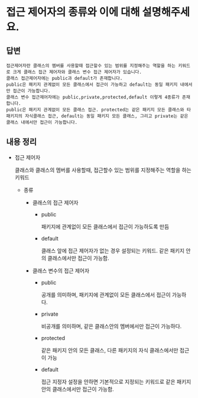 # 접근 제어자의 종류와 이에 대해 설명해주세요.

## 답변

```
접근제어자란 클래스의 멤버를 사용할때 접근할수 있는 범위를 지정해주는 역할을 하는 키워드로 크게 클래스 접근 제어자와 클래스 변수 접근 제어자가 있습니다.
클래스 접근제어자에는 public과 default가 존재합니다.
public은 패키지 관계없이 모든 클래스에서 접근이 가능하고 default는 동일 패키지 내에서만 접근이 가능합니다.
클래스 변수 접근제어자에는 public,private,protected,default 이렇게 4종류가 존재합니다. 
public은 패키지 관계없이 모든 클래스 접근. protected는 같은 패키지 모든 클래스와 타 패키지의 자식클래스 접근, default는 동일 패키지 모든 클래스, 그리고 private는 같은 클래스 내에서만 접근이 가능합니다.
```

## 내용 정리

- 접근 제어자

  클래스와 클래스의 멤버를 사용할때, 접근할수 있는 범위를 지정해주는 역할을 하는 키워드

    - 종류
        - 클래스의 접근 제어자
            - public

              패키지에 관계없이 모든 클래스에서 접근이 가능하도록 만듬

            - default

              클래스 앞에 접근 제어자가 없는 경우 설정되는 키워드. 같은 패키지 안의 클래스에서만 접근이 가능함.

        - 클래스 변수의 접근 제어자
            - public

              공개를 의미하며, 패키지에 관계없이 모든 클래스에서 접근이 가능하다.

            - private

              비공개를 의미하며, 같은 클래스안의 멤버에서만 접근이 가능하다.

            - protected

              같은 패키지 안의 모든 클래스, 다른 패키지의 자식 클래스에서만 접근이 가능

            - default

              접근 지정자 설정을 안하면 기본적으로 지정되는 키워드로 같은 패키지 안의 클래스에서만 접근이 가능함.